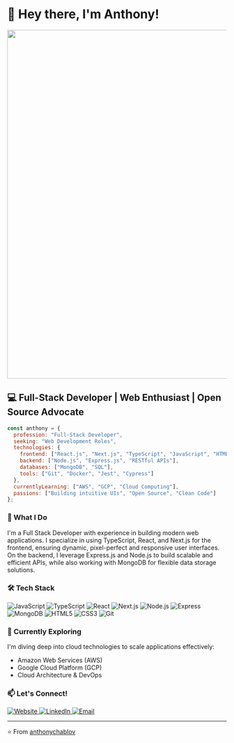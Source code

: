 # 👋 Hey there, I'm Anthony!

<div align="center">  
  <a href="https://www.anthonychablov.com">
    <img src="https://github.com/user-attachments/assets/27aa7856-f08a-4cdd-8f4d-a73282168ab5" width="800">
  </a>
</div>

## 💻 Full-Stack Developer | Web Enthusiast | Open Source Advocate

```javascript
const anthony = {
  profession: "Full-Stack Developer",
  seeking: "Web Development Roles",
  technologies: {
    frontend: ["React.js", "Next.js", "TypeScript", "JavaScript", "HTML/CSS"],
    backend: ["Node.js", "Express.js", "RESTful APIs"],
    databases: ["MongoDB", "SQL"],
    tools: ["Git", "Docker", "Jest", "Cypress"]
  },
  currentlyLearning: ["AWS", "GCP", "Cloud Computing"],
  passions: ["Building intuitive UIs", "Open Source", "Clean Code"]
};
```

### 🚀 What I Do

I'm a Full Stack Developer with experience in building modern web applications. I specialize in using TypeScript, React, and Next.js for the frontend, ensuring dynamic, pixel-perfect and responsive user interfaces.
On the backend, I leverage Express.js and Node.js to build scalable and efficient APIs, while also working with MongoDB for flexible data storage solutions.

### 🛠️ Tech Stack

![JavaScript](https://img.shields.io/badge/-JavaScript-F7DF1E?style=flat-square&logo=javascript&logoColor=black)
![TypeScript](https://img.shields.io/badge/-TypeScript-3178C6?style=flat-square&logo=typescript&logoColor=white)
![React](https://img.shields.io/badge/-React-61DAFB?style=flat-square&logo=react&logoColor=black)
![Next.js](https://img.shields.io/badge/-Next.js-000000?style=flat-square&logo=next.js&logoColor=white)
![Node.js](https://img.shields.io/badge/-Node.js-339933?style=flat-square&logo=node.js&logoColor=white)
![Express](https://img.shields.io/badge/-Express-000000?style=flat-square&logo=express&logoColor=white)
![MongoDB](https://img.shields.io/badge/-MongoDB-47A248?style=flat-square&logo=mongodb&logoColor=white)
![HTML5](https://img.shields.io/badge/-HTML5-E34F26?style=flat-square&logo=html5&logoColor=white)
![CSS3](https://img.shields.io/badge/-CSS3-1572B6?style=flat-square&logo=css3&logoColor=white)
![Git](https://img.shields.io/badge/-Git-F05032?style=flat-square&logo=git&logoColor=white)

### 🌱 Currently Exploring

I'm diving deep into cloud technologies to scale applications effectively:
- Amazon Web Services (AWS)
- Google Cloud Platform (GCP)
- Cloud Architecture & DevOps

### 📫 Let's Connect!

<a href="https://www.anthonychablov.com/" target="_blank">
  <img src="https://img.shields.io/badge/Website-4285F4?style=for-the-badge&logo=google-chrome&logoColor=white" alt="Website"/>
</a>
<a href="https://www.linkedin.com/in/anthonychablov/" target="_blank">
  <img src="https://img.shields.io/badge/LinkedIn-0077B5?style=for-the-badge&logo=linkedin&logoColor=white" alt="LinkedIn"/>
</a>
<a href="mailto:aechablov@gmail.com">
  <img src="https://img.shields.io/badge/Email-D14836?style=for-the-badge&logo=gmail&logoColor=white" alt="Email"/>
</a>

---

⭐️ From [anthonychablov](https://github.com/anthonychablov)
